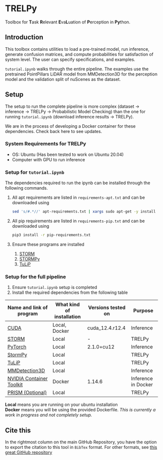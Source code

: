 # TRELPy
Toolbox for **T**ask **R**elevant **E**va**L**uation of **P**erception in **Py**thon.

## Introduction

This toolbox contains utilities to load a pre-trained model, run inference, generate confusion matrices, and compute probabilities for satisfaction of system level. The user can specify specifications, and examples. 

`tutorial.ipynb` walks through the entire pipeline. The examples use the pretrained PointPillars LiDAR model from MMDetection3D for the perception model and the validation split of nuScenes as the dataset.


## Setup
The setup to run the complete pipeline is more complex (dataset -> inference -> TRELPy -> Probabilistic Model Checking) than the one for running `tutorial.ipynb` (download inference results -> TRELPy).

We are in the process of developing a Docker container for these dependencies. Check back here to see updates.

### System Requirements for TRELPy
- OS: Ubuntu (Has been tested to work on Ubuntu 20.04)
- Computer with GPU to run inference

### Setup for `tutorial.ipynb`
The dependencies required to run the ipynb can be installed through the following commands.  

1. All apt requirements are listed in `requirements-apt.txt` and can be downloaded using 
    ```bash
    sed 's/#.*//' apt-requirements.txt | xargs sudo apt-get -y install
    ```


2. All pip requirements are listed in `requirements-pip.txt` and can be downloaded using 
    ```bash 
    pip3 install -r pip-requirements.txt
    ```

3. Ensure these programs are installed 
    1. [STORM](https://www.stormchecker.org/documentation/obtain-storm/build.html) 
    2. [STORMPy](https://moves-rwth.github.io/stormpy/installation.html) 
    3. [TuLiP](https://github.com/tulip-control/tulip-control)

### Setup for the full pipeline
1. Ensure `tutorial.ipynb` setup is completed
2. Install the required dependencies from the following table

|Name and link of program|What kind of installation| Versions tested on | Purpose |
|-|-|-|-|
| [CUDA](https://docs.nvidia.com/cuda/cuda-installation-guide-linux/index.html) | Local, Docker | cuda_12.4.r12.4 | Inference |
| [STORM](https://www.stormchecker.org/documentation/obtain-storm/build.html) | Local | - | TRELPy |
| [PyTorch](https://pytorch.org/get-started/locally/) | Local | 2.1.0+cu12 | Inference |
| [StormPy](https://moves-rwth.github.io/stormpy/installation.html) | Local |  | TRELPy |
| [TuLiP](https://github.com/tulip-control/tulip-control) |  Local |  | TRELPy |
| [MMDetection3D](https://mmdetection3d.readthedocs.io/en/latest/get_started.html) | Local |  | Inference |
| [NVIDIA Container Toolkit](https://docs.nvidia.com/datacenter/cloud-native/container-toolkit/latest/install-guide.html) | Docker | 1.14.6 | Inference in Docker |
| [PRISM (Optional)](https://www.prismmodelchecker.org/manual/InstallingPRISM/Instructions) | Local |  | TRELPy |

**Local** means you are running on your ubuntu installation \
**Docker** means you will be using the provided Dockerfile. *This is currently a work in progress and not completely setup.*

## Cite this
In the rightmost column on the main GitHub Repository, you have the option to export the citation to this tool in `BibTex` format. For other formats, see [this great GitHub repository](https://github.com/citation-file-format/cffconvert)

 